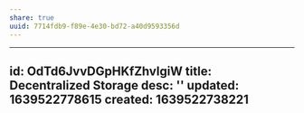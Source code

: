 ```yaml
---
share: true
uuid: 7714fdb9-f89e-4e30-bd72-a40d9593356d
---
```

---
id: OdTd6JvvDGpHKfZhvlgiW
title: Decentralized Storage
desc: ''
updated: 1639522778615
created: 1639522738221
---


